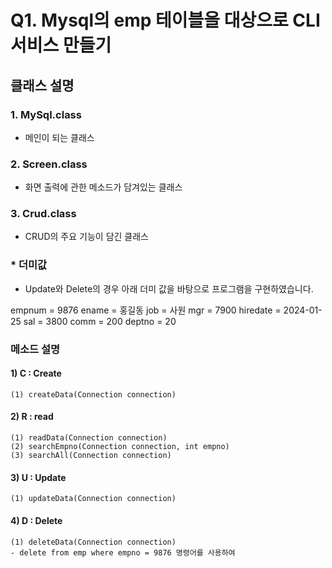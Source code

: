 # Q1. Mysql의 emp 테이블을 대상으로 CLI 서비스 만들기

## 클래스 설명

### 1. MySql.class
 - 메인이 되는 클래스


### 2. Screen.class
 - 화면 출력에 관한 메소드가 담겨있는 클래스

### 3. Crud.class
 - CRUD의 주요 기능이 담긴 클래스


### * 더미값
 - Update와 Delete의 경우 아래 더미 값을 바탕으로 프로그램을 구현하였습니다.

 empnum = 9876
 ename = 홍길동
 job = 사원 
 mgr = 7900
 hiredate = 2024-01-25
 sal = 3800
 comm = 200
 deptno = 20


### 메소드 설명
#### 1) C : Create
    (1) createData(Connection connection)

#### 2) R : read
    (1) readData(Connection connection)
    (2) searchEmpno(Connection connection, int empno)
    (3) searchAll(Connection connection)

#### 3) U : Update
    (1) updateData(Connection connection)

#### 4) D : Delete
    (1) deleteData(Connection connection)
	- delete from emp where empno = 9876 명령어를 사용하여